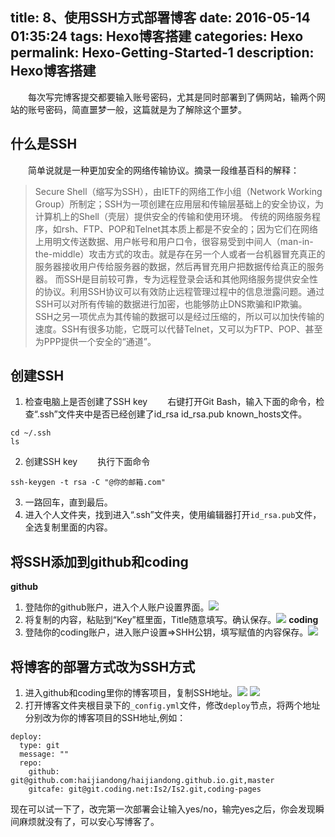 title: 8、使用SSH方式部署博客
date: 2016-05-14 01:35:24
tags: Hexo博客搭建
categories: Hexo
permalink: Hexo-Getting-Started-1
description: Hexo博客搭建
---
　　每次写完博客提交都要输入账号密码，尤其是同时部署到了俩网站，输两个网站的账号密码，简直噩梦一般，这篇就是为了解除这个噩梦。
## 什么是SSH
　　简单说就是一种更加安全的网络传输协议。摘录一段维基百科的解释：
> Secure Shell（缩写为SSH），由IETF的网络工作小组（Network Working Group）所制定；SSH为一项创建在应用层和传输层基础上的安全协议，为计算机上的Shell（壳层）提供安全的传输和使用环境。
传统的网络服务程序，如rsh、FTP、POP和Telnet其本质上都是不安全的；因为它们在网络上用明文传送数据、用户帐号和用户口令，很容易受到中间人（man-in-the-middle）攻击方式的攻击。就是存在另一个人或者一台机器冒充真正的服务器接收用户传给服务器的数据，然后再冒充用户把数据传给真正的服务器。
而SSH是目前较可靠，专为远程登录会话和其他网络服务提供安全性的协议。利用SSH协议可以有效防止远程管理过程中的信息泄露问题。通过SSH可以对所有传输的数据进行加密，也能够防止DNS欺骗和IP欺骗。
SSH之另一项优点为其传输的数据可以是经过压缩的，所以可以加快传输的速度。SSH有很多功能，它既可以代替Telnet，又可以为FTP、POP、甚至为PPP提供一个安全的“通道”。

## 创建SSH
1. 检查电脑上是否创建了SSH key
　　右键打开Git Bash，输入下面的命令，检查“.ssh”文件夹中是否已经创建了id_rsa id_rsa.pub known_hosts文件。<!--more-->
```
cd ~/.ssh
ls
```
2. 创建SSH key
　　执行下面命令
```
ssh-keygen -t rsa -C "@你的邮箱.com"
```
3. 一路回车，直到最后。
4. 进入个人文件夹，找到进入“.ssh”文件夹，使用编辑器打开`id_rsa.pub`文件，全选复制里面的内容。

## 将SSH添加到github和coding
**github**
1. 登陆你的github账户，进入个人账户设置界面。![](http://ww3.sinaimg.cn/mw690/c55a7aeegw1f3uan23rrbj20ys0akjse.jpg)
2. 将复制的内容，粘贴到“Key”框里面，Title随意填写。确认保存。![](http://ww4.sinaimg.cn/mw690/c55a7aeegw1f3uapehmq5j20u70bgmxr.jpg)
**coding**
1. 登陆你的coding账户，进入账户设置=>SHH公钥，填写赋值的内容保存。![](http://ww3.sinaimg.cn/mw690/c55a7aeegw1f3uatkjjpgj20x00d80tx.jpg)

## 将博客的部署方式改为SSH方式
1. 进入github和coding里你的博客项目，复制SSH地址。![](http://ww2.sinaimg.cn/mw690/c55a7aeegw1f3uaxsq545j20uc074wf7.jpg)
![](http://ww3.sinaimg.cn/mw690/c55a7aeegw1f3uaym7h35j20v002t74d.jpg)
2. 打开博客文件夹根目录下的`_config.yml`文件，修改`deploy`节点，将两个地址分别改为你的博客项目的SSH地址,例如：
```
deploy:
  type: git
  message: ""
  repo: 
    github: git@github.com:haijiandong/haijiandong.github.io.git,master
    gitcafe: git@git.coding.net:Is2/Is2.git,coding-pages
```

现在可以试一下了，改完第一次部署会让输入yes/no，输完yes之后，你会发现瞬间麻烦就没有了，可以安心写博客了。